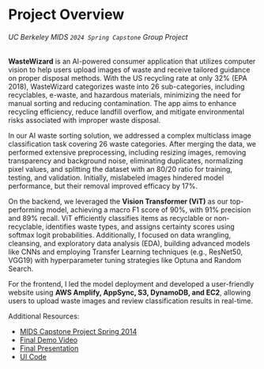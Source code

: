 # Project Overview
###### <i>UC Berkeley MIDS `2024 Spring Capstone` Group Project</i>

**WasteWizard** is an AI-powered consumer application that utilizes computer vision to help users upload images of waste and receive tailored guidance on proper disposal methods. With the US recycling rate at only 32% (EPA 2018), WasteWizard categorizes waste into 26 sub-categories, including recyclables, e-waste, and hazardous materials, minimizing the need for manual sorting and reducing contamination. The app aims to enhance recycling efficiency, reduce landfill overflow, and mitigate environmental risks associated with improper waste disposal.

In our AI waste sorting solution, we addressed a complex multiclass image classification task covering 26 waste categories. After merging the data, we performed extensive preprocessing, including resizing images, removing transparency and background noise, eliminating duplicates, normalizing pixel values, and splitting the dataset with an 80/20 ratio for training, testing, and validation. Initially, mislabeled images hindered model performance, but their removal improved efficacy by 17%.

On the backend, we leveraged the **Vision Transformer (ViT)** as our top-performing model, achieving a macro F1 score of 90%, with 91% precision and 89% recall. ViT efficiently classifies items as recyclable or non-recyclable, identifies waste types, and assigns certainty scores using softmax logit probabilities. Additionally, I focused on data wrangling, cleansing, and exploratory data analysis (EDA), building advanced models like CNNs and employing Transfer Learning techniques (e.g., ResNet50, VGG19) with hyperparameter tuning strategies like Optuna and Random Search.

For the frontend, I led the model deployment and developed a user-friendly website using **AWS Amplify, AppSync, S3, DynamoDB, and EC2**, allowing users to upload waste images and review classification results in real-time.

Additional Resources:
* [MIDS Capstone Project Spring 2014](https://www.ischool.berkeley.edu/projects/2024/wastewizard)
* [Final Demo Video](https://www.youtube.com/watch?v=cUeJPhyFcGI&t=1s)
* [Final Presentation](https://github.com/heesukjang/WasteWizardWithComputerVision/blob/main/Final%20Presentation.pdf)
* [UI Code](https://github.com/efficient-waste-sorting-org/ui-capstone-efficient-waste-sorting-2024/tree/main)

